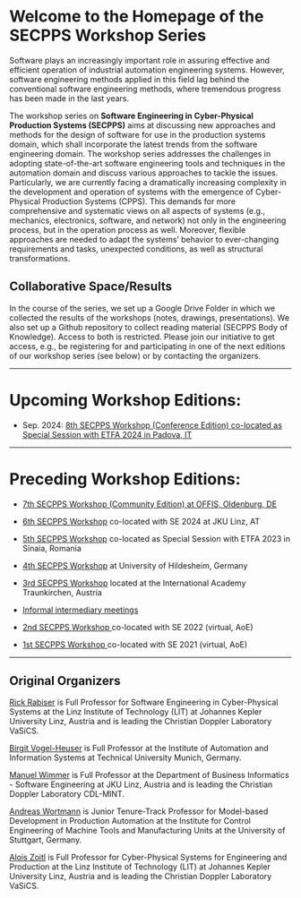   
# Welcome to the Homepage of the SECPPS Workshop Series

Software plays an increasingly important role in assuring effective and efficient operation of industrial automation engineering systems. However, software engineering methods applied in this field lag behind the conventional software engineering methods, where tremendous progress has been made in the last years.

The workshop series on **Software Engineering in Cyber-Physical Production Systems (SECPPS)** aims at discussing new approaches and methods for the design of software for use in the production systems domain, which shall incorporate the latest trends from the software engineering domain. 
The workshop series addresses the challenges in adopting state-of-the-art software engineering tools and techniques in the automation domain and discuss various approaches to tackle the issues. Particularly, we are currently facing a dramatically increasing complexity in the development and operation of systems with the emergence of Cyber-Physical Production Systems (CPPS). This demands for more comprehensive and systematic views on all aspects of systems (e.g., mechanics, electronics, software, and network) not only in the engineering process, but in the operation process as well. Moreover, flexible approaches are needed to adapt the systems’ behavior to ever-changing requirements and tasks, unexpected conditions, as well as structural transformations.

## Collaborative Space/Results

In the course of the series, we set up a Google Drive Folder in which we collected the results of the workshops (notes, drawings, presentations). 
We also set up a Github repository to collect reading material (SECPPS Body of Knowledge). Access to both is restricted. 
Please join our initiative to get access, e.g., be registering for and participating in one of the next editions of our workshop series (see below) or by contacting the organizers.

---

# Upcoming Workshop Editions:

  - Sep. 2024: [8th SECPPS Workshop (Conference Edition) co-located as Special Session with ETFA 2024 in Padova, IT](./etfa24)
  
--- 

# Preceding Workshop Editions:

  - [7th SECPPS Workshop (Community Edition) at OFFIS, Oldenburg, DE](./oldenburg24)
  - <a href="./se24">6th SECPPS Workshop</a> co-located with SE 2024 at JKU Linz, AT

  - <a href="./etfa23">5th SECPPS Workshop</a> co-located as Special Session with ETFA 2023 in Sinaia, Romania 
  - <a href="./hildesheim23">4th SECPPS Workshop</a> at University of Hildesheim, Germany 
  - <a href="./traunkirchen23">3rd SECPPS Workshop</a> located at the International Academy Traunkirchen, Austria  
  - <a href="./intermediary22"> Informal intermediary meetings</a>
  - <a href="./se22">2nd SECPPS Workshop </a> co-located with SE 2022 (virtual, AoE)
  - <a href="./se21">1st SECPPS Workshop </a> co-located with SE 2021 (virtual, AoE)
  
--- 


## Original Organizers

<a href="https://rickrabiser.github.io/rick/">Rick Rabiser</a> is Full Professor for Software Engineering in Cyber-Physical Systems at the Linz Institute of Technology (LIT) at Johannes Kepler University Linz, Austria and is leading the Christian Doppler Laboratory VaSiCS.

<a href="https://www.mw.tum.de/ais/lehrstuhl/personen/prof-vogel-heuser/">Birgit Vogel-Heuser</a> is Full Professor at the Institute of Automation and Information Systems at Technical University Munich, Germany. 

<a href="https://www.se.jku.at/manuel-wimmer">Manuel Wimmer</a> is Full Professor at the Department of Business Informatics - Software Engineering at JKU Linz, Austria and is leading the Christian Doppler Laboratory CDL-MINT.

<a href="https://www.isw.uni-stuttgart.de/institut/team/Wortmann-00002/">Andreas Wortmann</a> is Junior Tenure-Track Professor for Model-based Development in Production Automation at the Institute for Control Engineering of Machine Tools and Manufacturing Units at the University of Stuttgart, Germany. 

<a href="https://www.jku.at/linz-institute-of-technology/forschung/research-labs/cyber-physical-systems-lab/team/univ-prof-di-dr-alois-zoitl/">Alois Zoitl</a> is Full Professor for Cyber-Physical Systems for Engineering and Production at the Linz Institute of Technology (LIT) at Johannes Kepler University Linz, Austria and is leading the Christian Doppler Laboratory VaSiCS.
